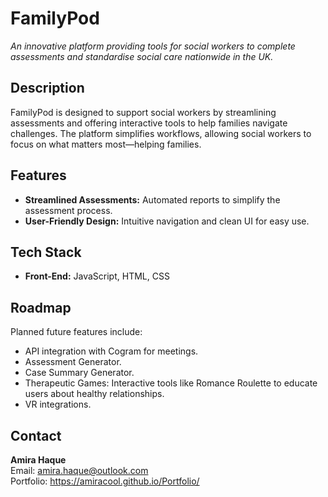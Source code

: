 # FamilyPod  
*An innovative platform providing tools for social workers to complete assessments and standardise social care nationwide in the UK.*

## Description  
FamilyPod is designed to support social workers by streamlining assessments and offering interactive tools to help families navigate challenges. The platform simplifies workflows, allowing social workers to focus on what matters most—helping families.

## Features  
- **Streamlined Assessments:** Automated reports to simplify the assessment process.  
- **User-Friendly Design:** Intuitive navigation and clean UI for easy use.  

## Tech Stack  
- **Front-End:** JavaScript, HTML, CSS  

## Roadmap  
Planned future features include:  
- API integration with Cogram for meetings.  
- Assessment Generator.  
- Case Summary Generator.  
- Therapeutic Games: Interactive tools like Romance Roulette to educate users about healthy relationships.  
- VR integrations.  

## Contact  
**Amira Haque**  
Email: [amira.haque@outlook.com](mailto:amira.haque@outlook.com)  
Portfolio: https://amiracool.github.io/Portfolio/
